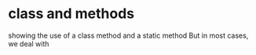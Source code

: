 # class and methods
 showing the use of a class method and a static method
But in most cases, we deal with 
